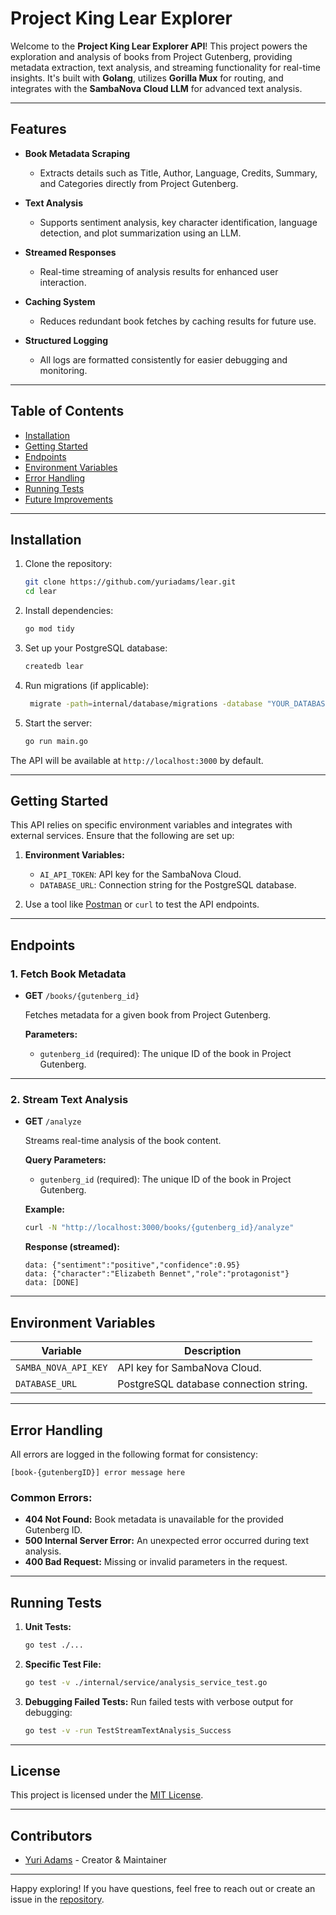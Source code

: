 # Project King Lear Explorer

Welcome to the **Project King Lear Explorer API**! This project powers the exploration and analysis of books from Project Gutenberg, providing metadata extraction, text analysis, and streaming functionality for real-time insights. It's built with **Golang**, utilizes **Gorilla Mux** for routing, and integrates with the **SambaNova Cloud LLM** for advanced text analysis.

---

## Features

- **Book Metadata Scraping**
  - Extracts details such as Title, Author, Language, Credits, Summary, and Categories directly from Project Gutenberg.

- **Text Analysis**
  - Supports sentiment analysis, key character identification, language detection, and plot summarization using an LLM.

- **Streamed Responses**
  - Real-time streaming of analysis results for enhanced user interaction.

- **Caching System**
  - Reduces redundant book fetches by caching results for future use.

- **Structured Logging**
  - All logs are formatted consistently for easier debugging and monitoring.

---

## Table of Contents

- [Installation](#installation)
- [Getting Started](#getting-started)
- [Endpoints](#endpoints)
- [Environment Variables](#environment-variables)
- [Error Handling](#error-handling)
- [Running Tests](#running-tests)
- [Future Improvements](#future-improvements)

---

## Installation

1. Clone the repository:
   ```bash
   git clone https://github.com/yuriadams/lear.git
   cd lear
   ```

2. Install dependencies:
   ```bash
   go mod tidy
   ```

3. Set up your PostgreSQL database:
   ```bash
   createdb lear
   ```

4. Run migrations (if applicable):
   ```bash
    migrate -path=internal/database/migrations -database "YOUR_DATABASE_URL" -verbose up
   ```

5. Start the server:
   ```bash
   go run main.go
   ```

The API will be available at `http://localhost:3000` by default.

---

## Getting Started

This API relies on specific environment variables and integrates with external services. Ensure that the following are set up:

1. **Environment Variables:**
   - `AI_API_TOKEN`: API key for the SambaNova Cloud.
   - `DATABASE_URL`: Connection string for the PostgreSQL database.

2. Use a tool like [Postman](https://www.postman.com/) or `curl` to test the API endpoints.

---

## Endpoints

### 1. Fetch Book Metadata
- **GET** `/books/{gutenberg_id}`

  Fetches metadata for a given book from Project Gutenberg.

  **Parameters:**
  - `gutenberg_id` (required): The unique ID of the book in Project Gutenberg.

---

### 2. Stream Text Analysis
- **GET** `/analyze`

  Streams real-time analysis of the book content.

  **Query Parameters:**
  - `gutenberg_id` (required): The unique ID of the book in Project Gutenberg.

  **Example:**
  ```bash
  curl -N "http://localhost:3000/books/{gutenberg_id}/analyze"
  ```

  **Response (streamed):**
  ```
  data: {"sentiment":"positive","confidence":0.95}
  data: {"character":"Elizabeth Bennet","role":"protagonist"}
  data: [DONE]
  ```

---

## Environment Variables

| Variable             | Description                                    |
|----------------------|------------------------------------------------|
| `SAMBA_NOVA_API_KEY` | API key for SambaNova Cloud.                  |
| `DATABASE_URL`       | PostgreSQL database connection string.         |

---

## Error Handling

All errors are logged in the following format for consistency:
```
[book-{gutenbergID}] error message here
```

### Common Errors:
- **404 Not Found:** Book metadata is unavailable for the provided Gutenberg ID.
- **500 Internal Server Error:** An unexpected error occurred during text analysis.
- **400 Bad Request:** Missing or invalid parameters in the request.

---

## Running Tests

1. **Unit Tests:**
   ```bash
   go test ./...
   ```

2. **Specific Test File:**
   ```bash
   go test -v ./internal/service/analysis_service_test.go
   ```

3. **Debugging Failed Tests:**
   Run failed tests with verbose output for debugging:
   ```bash
   go test -v -run TestStreamTextAnalysis_Success
   ```

---

## License

This project is licensed under the [MIT License](LICENSE).

---

## Contributors

- [Yuri Adams](https://github.com/yuriadams) - Creator & Maintainer

---

Happy exploring! If you have questions, feel free to reach out or create an issue in the [repository](https://github.com/yuriadams/lear).

